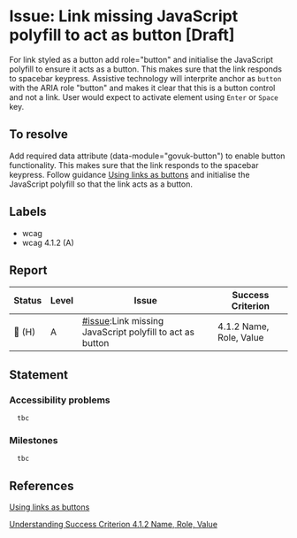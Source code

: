 # Issue:  Link missing JavaScript polyfill to act as button [Draft]

For link styled as a button add role="button" and initialise the JavaScript polyfill to ensure it acts as a button.
This makes sure that the link responds to spacebar keypress. 
Assistive technology will interprite anchor as `button` with the ARIA role "button" and makes it clear that this is a button control and not a link.  User would expect to activate element using `Enter` or `Space` key.

## To resolve

Add required data attribute (data-module="govuk-button") to enable button functionality. This makes sure that the link responds to the spacebar keypress.
Follow guidance [Using links as buttons](https://github.com/hmrc/accessibility/blob/master/docs/design-and-usability-quick-wins.md#using-links-as-buttons) and initialise the JavaScript polyfill so that the link acts as a button.

## Labels

- wcag
- wcag 4.1.2 (A)

## Report

| Status | Level | Issue | Success Criterion |
| ------ | ----- | ----- | ----------------- |
| 🔴 (H) | A    | [#issue]():Link missing JavaScript polyfill to act as button | 4.1.2 Name, Role, Value |

## Statement

### Accessibility problems
```
  tbc
```

### Milestones

```
  tbc
```

## References

[Using links as buttons](https://github.com/hmrc/accessibility/blob/master/docs/design-and-usability-quick-wins.md#using-links-as-buttons)

[Understanding Success Criterion 4.1.2 Name, Role, Value ](https://www.w3.org/WAI/WCAG21/Understanding/name-role-value)
